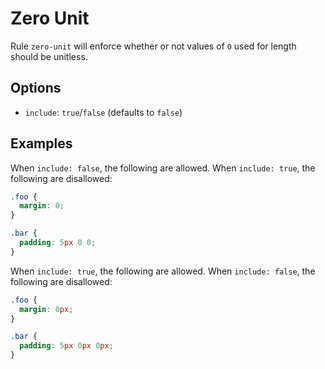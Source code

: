 # Zero Unit

Rule `zero-unit` will enforce whether or not values of `0` used for length should be unitless.

## Options

* `include`: `true`/`false` (defaults to `false`)

## Examples

When `include: false`, the following are allowed. When `include: true`, the following are disallowed:

```scss
.foo {
  margin: 0;
}

.bar {
  padding: 5px 0 0;
}
```

When `include: true`, the following are allowed. When `include: false`, the following are disallowed:

```scss
.foo {
  margin: 0px;
}

.bar {
  padding: 5px 0px 0px;
}
```
